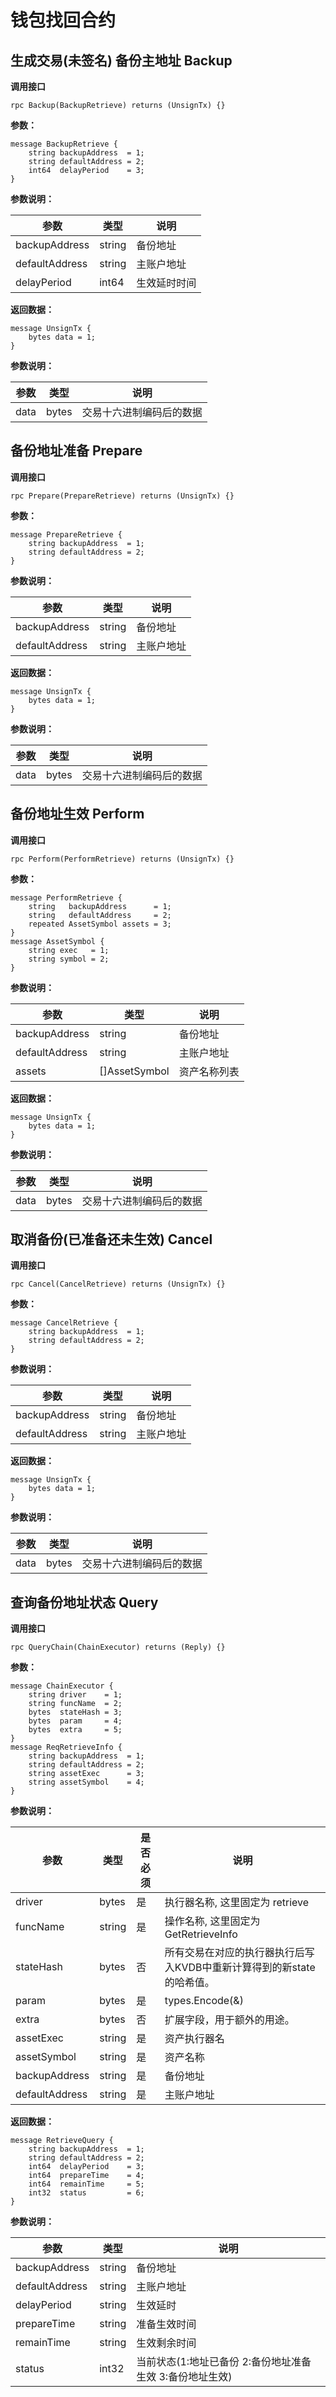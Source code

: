 # 钱包找回合约


## 生成交易(未签名) 备份主地址 Backup
**调用接口**
```
rpc Backup(BackupRetrieve) returns (UnsignTx) {}
```

**参数：**

```
message BackupRetrieve {
    string backupAddress  = 1;
    string defaultAddress = 2;
    int64  delayPeriod    = 3;
}
```

**参数说明：**

|参数|类型|说明|
|----|----|----|
|backupAddress|string|备份地址|
|defaultAddress|string|主账户地址|
|delayPeriod|int64|生效延时时间|

**返回数据：**
```
message UnsignTx {
    bytes data = 1;
}
```

**参数说明：**

|参数|类型|说明|
|----|----|----|
|data|bytes|交易十六进制编码后的数据|

## 备份地址准备 Prepare
**调用接口**
```
rpc Prepare(PrepareRetrieve) returns (UnsignTx) {}
```

**参数：**
```
message PrepareRetrieve {
    string backupAddress  = 1;
    string defaultAddress = 2;
}
```

**参数说明：**

|参数|类型|说明|
|----|----|----|
|backupAddress|string|备份地址|
|defaultAddress|string|主账户地址|

**返回数据：**
```
message UnsignTx {
    bytes data = 1;
}
```

**参数说明：**

|参数|类型|说明|
|----|----|----|
|data|bytes|交易十六进制编码后的数据|

## 备份地址生效 Perform
**调用接口**
```
rpc Perform(PerformRetrieve) returns (UnsignTx) {}
```
**参数：**
```
message PerformRetrieve {
    string   backupAddress      = 1;
    string   defaultAddress     = 2;
    repeated AssetSymbol assets = 3;
}
message AssetSymbol {
    string exec   = 1;
    string symbol = 2;
}
```

**参数说明：**

|参数|类型|说明|
|----|----|----|
|backupAddress|string|备份地址|
|defaultAddress|string|主账户地址|
|assets|[]AssetSymbol|资产名称列表|

**返回数据：**
```
message UnsignTx {
    bytes data = 1;
}
```

**参数说明：**

|参数|类型|说明|
|----|----|----|
|data|bytes|交易十六进制编码后的数据|

## 取消备份(已准备还未生效) Cancel
**调用接口**
```
rpc Cancel(CancelRetrieve) returns (UnsignTx) {}
```
**参数：**
```
message CancelRetrieve {
    string backupAddress  = 1;
    string defaultAddress = 2;
}
```

**参数说明：**

|参数|类型|说明|
|----|----|----|
|backupAddress|string|备份地址|
|defaultAddress|string|主账户地址|

**返回数据：**
```
message UnsignTx {
    bytes data = 1;
}
```

**参数说明：**

|参数|类型|说明|
|----|----|----|
|data|bytes|交易十六进制编码后的数据|

## 查询备份地址状态 Query
**调用接口**
```
rpc QueryChain(ChainExecutor) returns (Reply) {}
```
**参数：**
```
message ChainExecutor {
    string driver    = 1;
    string funcName  = 2;
    bytes  stateHash = 3;
    bytes  param     = 4;
    bytes  extra     = 5;
}
message ReqRetrieveInfo {
    string backupAddress  = 1;
    string defaultAddress = 2;
    string assetExec      = 3;
    string assetSymbol    = 4;
}
```

**参数说明：**

|参数|类型|是否必须|说明|
|----|----|----|----|
|driver|bytes|是|执行器名称, 这里固定为 retrieve|
|funcName|string|是|操作名称, 这里固定为 GetRetrieveInfo|
|stateHash|bytes|否|所有交易在对应的执行器执行后写入KVDB中重新计算得到的新state的哈希值。|
|param|bytes|是|types.Encode(&)|
|extra|bytes|否|扩展字段，用于额外的用途。|
|assetExec|string|是|资产执行器名|
|assetSymbol|string|是|资产名称|
|backupAddress|string|是|备份地址|
|defaultAddress|string|是|主账户地址|

**返回数据：**
```
message RetrieveQuery {
    string backupAddress  = 1;
    string defaultAddress = 2;
    int64  delayPeriod    = 3;
    int64  prepareTime    = 4;
    int64  remainTime     = 5;
    int32  status         = 6;
}
```

**参数说明：**

|参数|类型|说明|
|----|----|----|
|backupAddress|string|备份地址|
|defaultAddress|string|主账户地址|
|delayPeriod|string|生效延时|
|prepareTime|string|准备生效时间|
|remainTime|string|生效剩余时间|
|status|int32|当前状态(1:地址已备份 2:备份地址准备生效 3:备份地址生效)|
